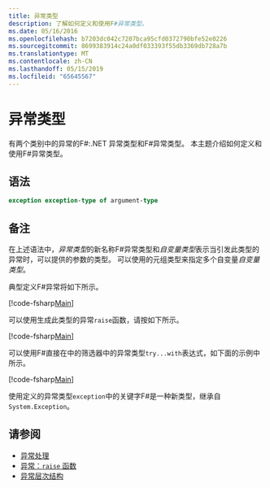 ```yaml
---
title: 异常类型
description: 了解如何定义和使用F#异常类型。
ms.date: 05/16/2016
ms.openlocfilehash: b7203dc042c7207bca95cfd0372790bfe52e0226
ms.sourcegitcommit: 8699383914c24a0df033393f55db3369db728a7b
ms.translationtype: MT
ms.contentlocale: zh-CN
ms.lasthandoff: 05/15/2019
ms.locfileid: "65645567"
---
```

# <a name="exception-types"></a>异常类型

有两个类别中的异常的F#:.NET 异常类型和F#异常类型。 本主题介绍如何定义和使用F#异常类型。

## <a name="syntax"></a>语法

```fsharp
exception exception-type of argument-type
```

## <a name="remarks"></a>备注

在上述语法中，*异常类型*的新名称F#异常类型和*自变量类型*表示当引发此类型的异常时，可以提供的参数的类型。 可以使用的元组类型来指定多个自变量*自变量类型*。

典型定义F#异常将如下所示。

[!code-fsharp[Main](../../../../samples/snippets/fsharp/lang-ref-2/snippet5501.fs)]

可以使用生成此类型的异常`raise`函数，请按如下所示。

[!code-fsharp[Main](../../../../samples/snippets/fsharp/lang-ref-2/snippet5502.fs)]

可以使用F#直接在中的筛选器中的异常类型`try...with`表达式，如下面的示例中所示。

[!code-fsharp[Main](../../../../samples/snippets/fsharp/lang-ref-2/snippet5503.fs)]

使用定义的异常类型`exception`中的关键字F#是一种新类型，继承自`System.Exception`。

## <a name="see-also"></a>请参阅

- [异常处理](index.md)
- [异常：`raise` 函数](the-raise-function.md)
- [异常层次结构](https://msdn.microsoft.com/library/z4c5tckx.aspx)
